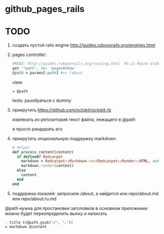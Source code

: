 github_pages_rails
==================


TODO
====

1. создать пустой rails engine http://guides.rubyonrails.org/engines.html
2. pages controller:
    ```ruby
    #READ: http://guides.rubyonrails.org/routing.html  #3.11 Route Globbing and Wildcard Segments
    get '*path', to: 'pages#show'
    @path = params[:path] #=> /about
    ```
  
    view:
    ```haml
    = @path
    ```
  
    tests: разобраться с dummy
3. прикрутить https://github.com/octokit/octokit.rb
   
   извлекать из репозитория текст файла, лежащего в @path

   и просто рендерить его
4. прикрутить опциональную поддержку markdown

    ```ruby
    # helper
    def process_content(content) 
      if defined? Redcarpet 
        markdown = Redcarpet::Markdown.new(Redcarpet::Render::HTML, autolink: true, tables: true)
        markdown.render(content)
      else
        content
      end
    end
    ```
5. поддержка локалей: запросили /about, а найдется или repo/about.md или repo/about.ru.md


@path нужна для простановки заголовков
в основном приложении можно будет переопределить вьюху и написать
```haml
- title t(@path.gsub('/', '.'))
= markdown @content
```
    
  
